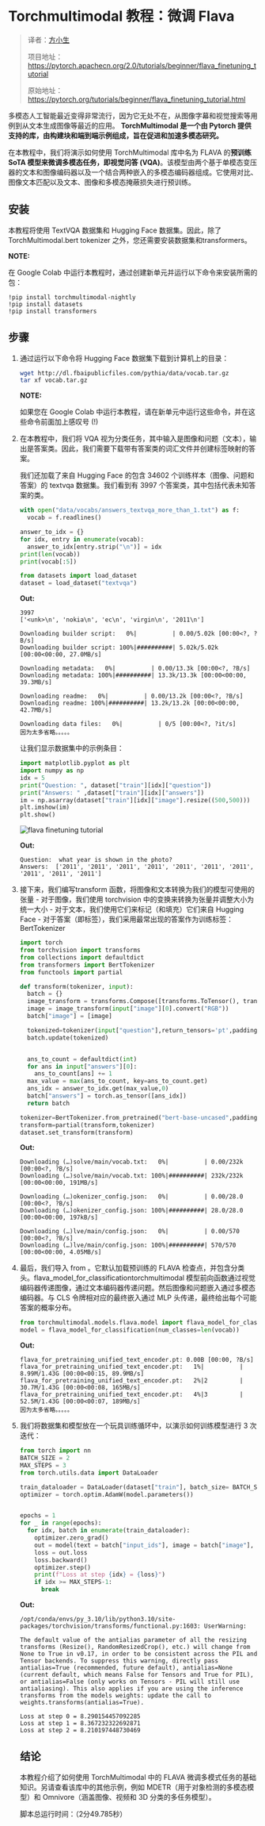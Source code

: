 # Torchmultimodal 教程：微调 Flava

> 译者：[方小生]()
>
> 项目地址：<https://pytorch.apachecn.org/2.0/tutorials/beginner/flava_finetuning_tutorial>
>
> 原始地址：<https://pytorch.org/tutorials/beginner/flava_finetuning_tutorial.html>

多模态人工智能最近变得非常流行，因为它无处不在，从图像字幕和视觉搜索等用例到从文本生成图像等最近的应用。 **TorchMultimodal 是一个由 Pytorch 提供支持的库，由构建块和端到端示例组成，旨在促进和加速多模态研究。**

 在本教程中，我们将演示如何使用 TorchMultimodal 库中名为 FLAVA 的**预训练 SoTA 模型来微调多模态任务，即视觉问答 (VQA)**。该模型由两个基于单模态变压器的文本和图像编码器以及一个结合两种嵌入的多模态编码器组成。它使用对比、图像文本匹配以及文本、图像和多模态掩蔽损失进行预训练。

##  安装

本教程将使用 TextVQA 数据集和 Hugging Face 数据集。因此，除了 TorchMultimodal.bert tokenizer 之外，您还需要安装数据集和transformers。

**NOTE:**

在 Google Colab 中运行本教程时，通过创建新单元并运行以下命令来安装所需的包：

```
!pip install torchmultimodal-nightly
!pip install datasets
!pip install transformers
```

## 步骤

1. 通过运行以下命令将 Hugging Face 数据集下载到计算机上的目录：

   ```bash
   wget http://dl.fbaipublicfiles.com/pythia/data/vocab.tar.gz
   tar xf vocab.tar.gz
   ```

   **NOTE:**

   如果您在 Google Colab 中运行本教程，请在新单元中运行这些命令，并在这些命令前面加上感叹号 (!)

2. 在本教程中，我们将 VQA 视为分类任务，其中输入是图像和问题（文本），输出是答案类。因此，我们需要下载带有答案类的词汇文件并创建标签映射的答案。

   我们还加载了来自 Hugging Face 的包含 34602 个训练样本（图像、问题和答案）的 textvqa 数据集。我们看到有 3997 个答案类，其中包括代表未知答案的类。

   

   ```python
   with open("data/vocabs/answers_textvqa_more_than_1.txt") as f:
     vocab = f.readlines()
   
   answer_to_idx = {}
   for idx, entry in enumerate(vocab):
     answer_to_idx[entry.strip("\n")] = idx
   print(len(vocab))
   print(vocab[:5])
   
   from datasets import load_dataset
   dataset = load_dataset("textvqa")
   ```

   **Out:**

   ```
   3997
   ['<unk>\n', 'nokia\n', 'ec\n', 'virgin\n', '2011\n']
   
   Downloading builder script:   0%|          | 0.00/5.02k [00:00<?, ?B/s]
   Downloading builder script: 100%|##########| 5.02k/5.02k [00:00<00:00, 27.0MB/s]
   
   Downloading metadata:   0%|          | 0.00/13.3k [00:00<?, ?B/s]
   Downloading metadata: 100%|##########| 13.3k/13.3k [00:00<00:00, 39.3MB/s]
   
   Downloading readme:   0%|          | 0.00/13.2k [00:00<?, ?B/s]
   Downloading readme: 100%|##########| 13.2k/13.2k [00:00<00:00, 42.7MB/s]
   
   Downloading data files:   0%|          | 0/5 [00:00<?, ?it/s]
   因为太多省略。。。。。
   ```

   让我们显示数据集中的示例条目：

   ```python
   import matplotlib.pyplot as plt
   import numpy as np
   idx = 5
   print("Question: ", dataset["train"][idx]["question"])
   print("Answers: " ,dataset["train"][idx]["answers"])
   im = np.asarray(dataset["train"][idx]["image"].resize((500,500)))
   plt.imshow(im)
   plt.show()
   ```

   ![flava finetuning tutorial](flava_finetuning_tutorial/sphx_glr_flava_finetuning_tutorial_001-16953610831373.png)

   **Out:**

   ```
   Question:  what year is shown in the photo?
   Answers:  ['2011', '2011', '2011', '2011', '2011', '2011', '2011', '2011', '2011', '2011']
   ```

3. 接下来，我们编写transform 函数，将图像和文本转换为我们的模型可使用的张量 - 对于图像，我们使用 torchvision 中的变换来转换为张量并调整大小为统一大小 - 对于文本，我们使用它们来标记（和填充）它们来自 Hugging Face - 对于答案（即标签），我们采用最常出现的答案作为训练标签：BertTokenizer

   ```python
   import torch
   from torchvision import transforms
   from collections import defaultdict
   from transformers import BertTokenizer
   from functools import partial
   
   def transform(tokenizer, input):
     batch = {}
     image_transform = transforms.Compose([transforms.ToTensor(), transforms.Resize([224,224])])
     image = image_transform(input["image"][0].convert("RGB"))
     batch["image"] = [image]
   
     tokenized=tokenizer(input["question"],return_tensors='pt',padding="max_length",max_length=512)
     batch.update(tokenized)
   
   
     ans_to_count = defaultdict(int)
     for ans in input["answers"][0]:
       ans_to_count[ans] += 1
     max_value = max(ans_to_count, key=ans_to_count.get)
     ans_idx = answer_to_idx.get(max_value,0)
     batch["answers"] = torch.as_tensor([ans_idx])
     return batch
   
   tokenizer=BertTokenizer.from_pretrained("bert-base-uncased",padding="max_length",max_length=512)
   transform=partial(transform,tokenizer)
   dataset.set_transform(transform)
   ```

   **Out:**

   ```
   Downloading (…)solve/main/vocab.txt:   0%|          | 0.00/232k [00:00<?, ?B/s]
   Downloading (…)solve/main/vocab.txt: 100%|##########| 232k/232k [00:00<00:00, 191MB/s]
   
   Downloading (…)okenizer_config.json:   0%|          | 0.00/28.0 [00:00<?, ?B/s]
   Downloading (…)okenizer_config.json: 100%|##########| 28.0/28.0 [00:00<00:00, 197kB/s]
   
   Downloading (…)lve/main/config.json:   0%|          | 0.00/570 [00:00<?, ?B/s]
   Downloading (…)lve/main/config.json: 100%|##########| 570/570 [00:00<00:00, 4.05MB/s]
   ```

4. 最后，我们导入 from 。它默认加载预训练的 FLAVA 检查点，并包含分类头。flava_model_for_classificationtorchmultimodal 模型前向函数通过视觉编码器传递图像，通过文本编码器传递问题。然后图像和问题嵌入通过多模态编码器。与 CLS 令牌相对应的最终嵌入通过 MLP 头传递，最终给出每个可能答案的概率分布。

   ```python
   from torchmultimodal.models.flava.model import flava_model_for_classification
   model = flava_model_for_classification(num_classes=len(vocab))
   ```

   **Out:**

   ```
   flava_for_pretraining_unified_text_encoder.pt: 0.00B [00:00, ?B/s]
   flava_for_pretraining_unified_text_encoder.pt:   1%|          | 8.99M/1.43G [00:00<00:15, 89.9MB/s]
   flava_for_pretraining_unified_text_encoder.pt:   2%|2         | 30.7M/1.43G [00:00<00:08, 165MB/s]
   flava_for_pretraining_unified_text_encoder.pt:   4%|3         | 52.5M/1.43G [00:00<00:07, 189MB/s]
   因为太多省略。。。。。
   ```

5. 我们将数据集和模型放在一个玩具训练循环中，以演示如何训练模型进行 3 次迭代：

   ```python
   from torch import nn
   BATCH_SIZE = 2
   MAX_STEPS = 3
   from torch.utils.data import DataLoader
   
   train_dataloader = DataLoader(dataset["train"], batch_size= BATCH_SIZE)
   optimizer = torch.optim.AdamW(model.parameters())
   
   
   epochs = 1
   for _ in range(epochs):
     for idx, batch in enumerate(train_dataloader):
       optimizer.zero_grad()
       out = model(text = batch["input_ids"], image = batch["image"], labels = batch["answers"])
       loss = out.loss
       loss.backward()
       optimizer.step()
       print(f"Loss at step {idx} = {loss}")
       if idx >= MAX_STEPS-1:
         break
   ```

   **Out:**

   ```
   /opt/conda/envs/py_3.10/lib/python3.10/site-packages/torchvision/transforms/functional.py:1603: UserWarning:
   
   The default value of the antialias parameter of all the resizing transforms (Resize(), RandomResizedCrop(), etc.) will change from None to True in v0.17, in order to be consistent across the PIL and Tensor backends. To suppress this warning, directly pass antialias=True (recommended, future default), antialias=None (current default, which means False for Tensors and True for PIL), or antialias=False (only works on Tensors - PIL will still use antialiasing). This also applies if you are using the inference transforms from the models weights: update the call to weights.transforms(antialias=True).
   
   Loss at step 0 = 8.290154457092285
   Loss at step 1 = 8.367232322692871
   Loss at step 2 = 8.210197448730469
   ```

   ## 结论

   本教程介绍了如何使用 TorchMultimodal 中的 FLAVA 微调多模式任务的基础知识。另请查看该库中的其他示例，例如 MDETR（用于对象检测的多模态模型）和 Omnivore（涵盖图像、视频和 3D 分类的多任务模型）。

    脚本总运行时间：（2分49.785秒）



